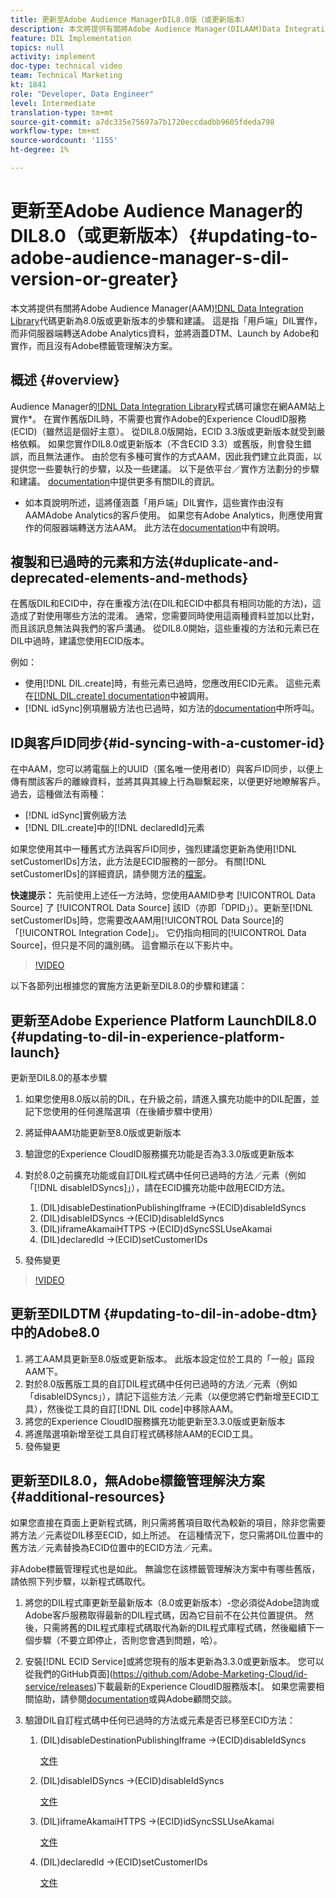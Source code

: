 ```yaml
---
title: 更新至Adobe Audience ManagerDIL8.0版（或更新版本）
description: 本文將提供有關將Adobe Audience Manager(DILAAM)Data Integration Library()代碼更新為8.0版或更高版本的步驟和建議。 這是指「用戶端」DIL實作，而非伺服器端轉送Adobe Analytics資料，並將涵蓋DTM、Launch by Adobe和實作，而且沒有Adobe標籤管理解決方案。
feature: DIL Implementation
topics: null
activity: implement
doc-type: technical video
team: Technical Marketing
kt: 1841
role: "Developer, Data Engineer"
level: Intermediate
translation-type: tm+mt
source-git-commit: a7dc335e75697a7b1720eccdadbb9605fdeda798
workflow-type: tm+mt
source-wordcount: '1155'
ht-degree: 1%

---
```



# 更新至Adobe Audience Manager的DIL8.0（或更新版本）{#updating-to-adobe-audience-manager-s-dil-version-or-greater}

本文將提供有關將Adobe Audience Manager(AAM)[!DNL Data Integration Library](DIL)代碼更新為8.0版或更新版本的步驟和建議。 這是指「用戶端」DIL實作，而非伺服器端轉送Adobe Analytics資料，並將涵蓋DTM、Launch by Adobe和實作，而且沒有Adobe標籤管理解決方案。

## 概述 {#overview}

Audience Manager的[!DNL Data Integration Library](DIL)程式碼可讓您在網AAM站上實作*。 在實作舊版DIL時，不需要也實作Adobe的Experience CloudID服務(ECID)（雖然這是個好主意）。 從DIL8.0版開始，ECID 3.3版或更新版本就受到嚴格依賴。 如果您實作DIL8.0或更新版本（不含ECID 3.3）或舊版，則會發生錯誤，而且無法運作。 由於您有多種可實作的方式AAM，因此我們建立此頁面，以提供您一些要執行的步驟，以及一些建議。 以下是依平台／實作方法劃分的步驟和建議。 [documentation](https://marketing.adobe.com/resources/help/en_US/aam/c_dil.html)中提供更多有關DIL的資訊。

* 如本頁說明所述，這將僅涵蓋「用戶端」DIL實作，這些實作由沒有AAMAdobe Analytics的客戶使用。 如果您有Adobe Analytics，則應使用實作的伺服器端轉送方法AAM。 此方法在[documentation](https://marketing.adobe.com/resources/help/en_US/reference/ssf.html)中有說明。

## 複製和已過時的元素和方法{#duplicate-and-deprecated-elements-and-methods}

在舊版DIL和ECID中，存在重複方法(在DIL和ECID中都具有相同功能的方法)，這造成了對使用哪些方法的混淆。 通常，您需要同時使用這兩種資料並加以比對，而且該訊息無法與我們的客戶溝通。 從DIL8.0開始，這些重複的方法和元素已在DIL中過時，建議您使用ECID版本。

例如：

* 使用[!DNL DIL.create]時，有些元素已過時，您應改用ECID元素。 這些元素在[[!DNL DIL.create] documentation](https://marketing.adobe.com/resources/help/en_US/aam/r_dil_create.html)中被調用。
* [!DNL idSync]例項層級方法也已過時，如方法的[documentation](https://marketing.adobe.com/resources/help/en_US/aam/r_dil_idsync.html)中所呼叫。

## ID與客戶ID同步{#id-syncing-with-a-customer-id}

在中AAM，您可以將電腦上的UUID（匿名唯一使用者ID）與客戶ID同步，以便上傳有關該客戶的離線資料，並將其與其線上行為聯繫起來，以便更好地瞭解客戶。 過去，這種做法有兩種：

* [!DNL idSync]實例級方法
* [!DNL DIL.create]中的[!DNL declaredId]元素

如果您使用其中一種舊式方法與客戶ID同步，強烈建議您更新為使用[!DNL setCustomerIDs]方法，此方法是ECID服務的一部分。 有關[!DNL setCustomerIDs]的詳細資訊，請參閱方法的[檔案](https://marketing.adobe.com/resources/help/en_US/mcvid/mcvid_setcustomerids.html)。

**快速提示：** 先前使用上述任一方法時，您使用AAMID參考 [!UICONTROL Data Source] 了 [!UICONTROL Data Source] 該ID（亦即「DPID」）。更新至[!DNL setCustomerIDs]時，您需要改AAM用[!UICONTROL Data Source]的「[!UICONTROL Integration Code]」。 它仍指向相同的[!UICONTROL Data Source]，但只是不同的識別碼。 這會顯示在以下影片中。

>[!VIDEO](https://video.tv.adobe.com/v/23873/?quality=12)

以下各節列出根據您的實施方法更新至DIL8.0的步驟和建議：

## 更新至Adobe Experience Platform LaunchDIL8.0 {#updating-to-dil-in-experience-platform-launch}

更新至DIL8.0的基本步驟

1. 如果您使用8.0版以前的DIL，在升級之前，請進入擴充功能中的DIL配置，並記下您使用的任何進階選項（在後續步驟中使用）
1. 將延伸AAM功能更新至8.0版或更新版本
1. 驗證您的Experience CloudID服務擴充功能是否為3.3.0版或更新版本
1. 對於8.0之前擴充功能或自訂DIL程式碼中任何已過時的方法／元素（例如「[!DNL disableIDSyncs]」），請在ECID擴充功能中啟用ECID方法。

   1. (DIL)disableDestinationPublishingIframe ->(ECID)disableIdSyncs
   1. (DIL)disableIDSyncs ->(ECID)disableIdSyncs
   1. (DIL)iframeAkamaiHTTPS ->(ECID)dSyncSSLUseAkamai
   1. (DIL)declaredId ->(ECID)setCustomerIDs

1. 發佈變更

>[!VIDEO](https://video.tv.adobe.com/v/23874/?quality=12)

## 更新至DILDTM {#updating-to-dil-in-adobe-dtm}中的Adobe8.0

1. 將工AAM具更新至8.0版或更新版本。 此版本設定位於工具的「一般」區段AAM下。
1. 對於8.0版舊版工具的自訂DIL程式碼中任何已過時的方法／元素（例如「disableIDSyncs」），請記下這些方法／元素（以便您將它們新增至ECID工具），然後從工具的自訂[!DNL DIL code]中移除AAM。
1. 將您的Experience CloudID服務擴充功能更新至3.3.0版或更新版本
1. 將進階選項新增至從工具自訂程式碼移除AAM的ECID工具。
1. 發佈變更

## 更新至DIL8.0，無Adobe標籤管理解決方案{#additional-resources}

如果您直接在頁面上更新程式碼，則只需將舊項目取代為較新的項目，除非您需要將方法／元素從DIL移至ECID，如上所述。 在這種情況下，您只需將DIL位置中的舊方法／元素替換為ECID位置中的ECID方法／元素。

非Adobe標籤管理程式也是如此。 無論您在該標籤管理解決方案中有哪些舊版，請依照下列步驟，以新程式碼取代。

1. 將您的DIL程式庫更新至最新版本（8.0或更新版本）-您必須從Adobe諮詢或Adobe客戶服務取得最新的DIL程式碼，因為它目前不在公共位置提供。 然後，只需將舊的DIL程式庫程式碼取代為新的DIL程式庫程式碼，然後繼續下一個步驟（不要立即停止，否則您會遇到問題，哈）。
1. 安裝[!DNL ECID Service]或將您現有的版本更新為3.3.0或更新版本。 您可以從我們的GitHub頁面](https://github.com/Adobe-Marketing-Cloud/id-service/releases)下載最新的Experience CloudID服務版本[。 如果您需要相關協助，請參閱[documentation](https://marketing.adobe.com/resources/help/en_US/mcvid/)或與Adobe顧問交談。

1. 驗證DIL自訂程式碼中任何已過時的方法或元素是否已移至ECID方法：

   1. (DIL)disableDestinationPublishingIframe ->(ECID)disableIdSyncs

      [文件](https://marketing.adobe.com/resources/help/en_US/mcvid/mcvid-disableidsync.html)

   1. (DIL)disableIDSyncs ->(ECID)disableIdSyncs

      [文件](https://marketing.adobe.com/resources/help/en_US/mcvid/mcvid-disableidsync.html)

   1. (DIL)iframeAkamaiHTTPS ->(ECID)idSyncSSLUseAkamai

      [文件](https://marketing.adobe.com/resources/help/en_US/aam/r_dil_create.html)

   1. (DIL)declaredId ->(ECID)setCustomerIDs

      [文件](https://marketing.adobe.com/resources/help/en_US/mcvid/mcvid_setcustomerids.html)